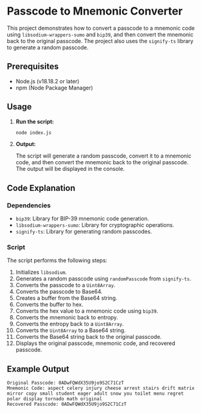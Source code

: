 # Passcode to Mnemonic Converter

This project demonstrates how to convert a passcode to a mnemonic code using `libsodium-wrappers-sumo` and `bip39`, and then convert the mnemonic back to the original passcode. The project also uses the `signify-ts` library to generate a random passcode.

## Prerequisites

- Node.js (v18.18.2 or later)
- npm (Node Package Manager)


## Usage

1. **Run the script:**

    ```bash
    node index.js
    ```

2. **Output:**

    The script will generate a random passcode, convert it to a mnemonic code, and then convert the mnemonic back to the original passcode. The output will be displayed in the console.

## Code Explanation

### Dependencies

- `bip39`: Library for BIP-39 mnemonic code generation.
- `libsodium-wrappers-sumo`: Library for cryptographic operations.
- `signify-ts`: Library for generating random passcodes.

### Script

The script performs the following steps:

1. Initializes `libsodium`.
2. Generates a random passcode using `randomPasscode` from `signify-ts`.
3. Converts the passcode to a `Uint8Array`.
4. Converts the passcode to Base64.
5. Creates a buffer from the Base64 string.
6. Converts the buffer to hex.
7. Converts the hex value to a mnemonic code using `bip39`.
8. Converts the mnemonic back to entropy.
9. Converts the entropy back to a `Uint8Array`.
10. Converts the `Uint8Array` to a Base64 string.
11. Converts the Base64 string back to the original passcode.
12. Displays the original passcode, mnemonic code, and recovered passcode.

## Example Output

```plaintext
Original Passcode: 0ADwFQWdX35U9jo9S2C71CzT
Mnemonic Code: aspect celery injury cheese arrest stairs drift matrix mirror copy small student eager adult snow you toilet menu regret polar display tornado math original
Recovered Passcode: 0ADwFQWdX35U9jo9S2C71CzT
